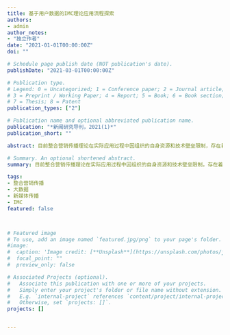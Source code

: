 ```yaml
---
title: 基于用户数据的IMC理论应用流程探索
authors:
- admin
author_notes:
- "独立作者"
date: "2021-01-01T00:00:00Z"
doi: ""

# Schedule page publish date (NOT publication's date).
publishDate: "2021-03-01T00:00:00Z"

# Publication type.
# Legend: 0 = Uncategorized; 1 = Conference paper; 2 = Journal article;
# 3 = Preprint / Working Paper; 4 = Report; 5 = Book; 6 = Book section;
# 7 = Thesis; 8 = Patent
publication_types: ["2"]

# Publication name and optional abbreviated publication name.
publication: "*新闻研究导刊，2021(1)*"
publication_short: ""

abstract: 目前整合营销传播理论在实际应用过程中因组织的自身资源和技术壁垒限制，存在着数据整合的应用障碍。新媒体时代的技术变化，带来了消费者行为数据化的机遇。结合这一机遇，在整合营销传播理论的应用过程中应当实现“观念的转变”、“搭建数据库”、“获取数据”、“数据关联和分析”和“实现精准营销”的应用流程。

# Summary. An optional shortened abstract.
summary: 目前整合营销传播理论在实际应用过程中因组织的自身资源和技术壁垒限制，存在着数据整合的应用障碍。新媒体时代的技术变化，带来了消费者行为数据化的机遇。结合这一机遇，在整合营销传播理论的应用过程中应当实现“观念的转变”、“搭建数据库”、“获取数据”、“数据关联和分析”和“实现精准营销”的应用流程。

tags:
- 整合营销传播
- 大数据
- 新媒体传播
- IMC
featured: false



# Featured image
# To use, add an image named `featured.jpg/png` to your page's folder. 
#image:
#  caption: 'Image credit: [**Unsplash**](https://unsplash.com/photos/jdD8gXaTZsc)'
#  focal_point: ""
#  preview_only: false

# Associated Projects (optional).
#   Associate this publication with one or more of your projects.
#   Simply enter your project's folder or file name without extension.
#   E.g. `internal-project` references `content/project/internal-project/index.md`.
#   Otherwise, set `projects: []`.
projects: []


---
```


